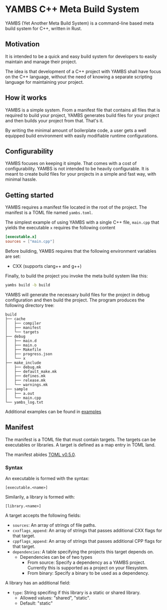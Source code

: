 # YAMBS C++ Meta Build System

YAMBS (Yet Another Meta Build System) is a command-line based meta build system for C++, written in Rust.

## Motivation
It is intended to be a quick and easy build system for developers to easily maintain and manage their project.

The idea is that development of a C++ project with YAMBS shall have focus on the C++ language, without the need of knowing a separate
scripting language for maintaining your project.

## How it works
YAMBS is a simple system. From a manifest file that contains all files that is required to build your project, YAMBS generates
build files for your project and then builds your project from that. That's it.

By writing the minimal amount of boilerplate code, a user gets a well equipped build environment with easily modifiable runtime configurations.

## Configurability
YAMBS focuses on keeping it simple. That comes with a cost of configurability. YAMBS is not intended to be heavily configurable. It is meant to create
build files for your projects in a simple and fast way, with minimal hassle.

## Getting started
YAMBS requires a manifest file located in the root of the project. The manifest is a TOML file named `yambs.toml`.

The simplest example of using YAMBS with a single C++ file, `main.cpp` that yields the executable `x` requires the following content

```toml
[executable.x]
sources = ["main.cpp"]
```

Before building, YAMBS requires that the following environment variables are set:

* CXX (supports clang++ and g++)

Finally, to build the project you invoke the meta build system like this:

```bash
yambs build -b build
```

YAMBS will generate the necessary build files for the project in debug configuration and then build the project.
The program produces the following directory tree:

```
build
├── cache
│   ├── compiler
│   ├── manifest
│   └── targets
├── debug
│   ├── main.d
│   ├── main.o
│   ├── Makefile
│   ├── progress.json
│   └── x
├── make_include
│   ├── debug.mk
│   ├── default_make.mk
│   ├── defines.mk
│   ├── release.mk
│   └── warnings.mk
├── sample
│   ├── a.out
│   └── main.cpp
└── yambs_log.txt
```

Additional examples can be found in [examples](examples/)

## Manifest
The manifest is a TOML file that must contain targets. The targets can be executables or libraries.
A target is defined as a map entry in TOML land.

The manifest abides [TOML v0.5.0](https://toml.io/en/v0.5.0).

### Syntax
An executable is formed with the syntax:
```
[executable.<name>]
```
Similarily, a library is formed with:
```
[library.<name>]
```

A target accepts the following fields:
* `sources`: An array of strings of file paths.
* `cxxflags_append`: An array of strings that passes additional CXX flags for that target.
* `cppflags_append`: An array of strings that passes additional CPP flags for that target.
* `dependencies`: A table specifying the projects this target depends on.
   * Dependencies can be of two types
      * From source: Specify a dependency as a YAMBS project. Currently this is supported as a project on your filesystem.
      * From binary: Specify a binary to be used as a dependency.

A library has an additional field:
* `type`: String specifing if this library is a static or shared library.
   * Allowed values: "shared", "static".
   * Default: "static"
